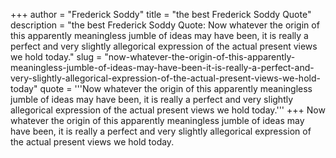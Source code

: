 +++
author = "Frederick Soddy"
title = "the best Frederick Soddy Quote"
description = "the best Frederick Soddy Quote: Now whatever the origin of this apparently meaningless jumble of ideas may have been, it is really a perfect and very slightly allegorical expression of the actual present views we hold today."
slug = "now-whatever-the-origin-of-this-apparently-meaningless-jumble-of-ideas-may-have-been-it-is-really-a-perfect-and-very-slightly-allegorical-expression-of-the-actual-present-views-we-hold-today"
quote = '''Now whatever the origin of this apparently meaningless jumble of ideas may have been, it is really a perfect and very slightly allegorical expression of the actual present views we hold today.'''
+++
Now whatever the origin of this apparently meaningless jumble of ideas may have been, it is really a perfect and very slightly allegorical expression of the actual present views we hold today.
